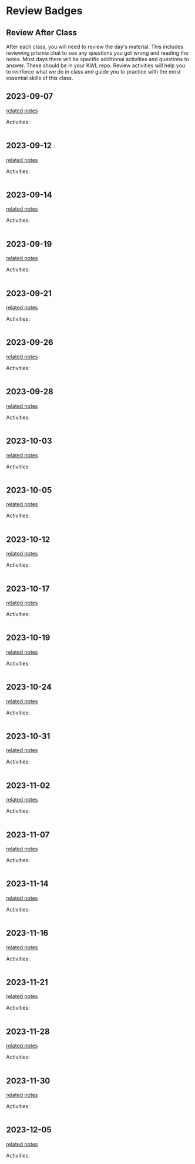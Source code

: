 
# Review Badges


## Review After Class

After each class, you will need to review the day's material. This includes reviewing prismia chat to see any questions you got wrong and reading the notes. Most days there will be specific additional activities and questions to answer.  These should be in your KWL repo. Review activities will help you to reinforce what we do in class and guide you to practice with the most essential skills of this class.  


## 2023-09-07

[related notes](../notes/2023-09-07)

Activities:
```{include} ../_review/2023-09-07.md
```
## 2023-09-12

[related notes](../notes/2023-09-12)

Activities:
```{include} ../_review/2023-09-12.md
```
## 2023-09-14

[related notes](../notes/2023-09-14)

Activities:
```{include} ../_review/2023-09-14.md
```
## 2023-09-19

[related notes](../notes/2023-09-19)

Activities:
```{include} ../_review/2023-09-19.md
```
## 2023-09-21

[related notes](../notes/2023-09-21)

Activities:
```{include} ../_review/2023-09-21.md
```
## 2023-09-26

[related notes](../notes/2023-09-26)

Activities:
```{include} ../_review/2023-09-26.md
```
## 2023-09-28

[related notes](../notes/2023-09-28)

Activities:
```{include} ../_review/2023-09-28.md
```
## 2023-10-03

[related notes](../notes/2023-10-03)

Activities:
```{include} ../_review/2023-10-03.md
```
## 2023-10-05

[related notes](../notes/2023-10-05)

Activities:
```{include} ../_review/2023-10-05.md
```
## 2023-10-12

[related notes](../notes/2023-10-12)

Activities:
```{include} ../_review/2023-10-12.md
```
## 2023-10-17

[related notes](../notes/2023-10-17)

Activities:
```{include} ../_review/2023-10-17.md
```
## 2023-10-19

[related notes](../notes/2023-10-19)

Activities:
```{include} ../_review/2023-10-19.md
```
## 2023-10-24

[related notes](../notes/2023-10-24)

Activities:
```{include} ../_review/2023-10-24.md
```
## 2023-10-31

[related notes](../notes/2023-10-31)

Activities:
```{include} ../_review/2023-10-31.md
```
## 2023-11-02

[related notes](../notes/2023-11-02)

Activities:
```{include} ../_review/2023-11-02.md
```
## 2023-11-07

[related notes](../notes/2023-11-07)

Activities:
```{include} ../_review/2023-11-07.md
```
## 2023-11-14

[related notes](../notes/2023-11-14)

Activities:
```{include} ../_review/2023-11-14.md
```
## 2023-11-16

[related notes](../notes/2023-11-16)

Activities:
```{include} ../_review/2023-11-16.md
```
## 2023-11-21

[related notes](../notes/2023-11-21)

Activities:
```{include} ../_review/2023-11-21.md
```
## 2023-11-28

[related notes](../notes/2023-11-28)

Activities:
```{include} ../_review/2023-11-28.md
```
## 2023-11-30

[related notes](../notes/2023-11-30)

Activities:
```{include} ../_review/2023-11-30.md
```
## 2023-12-05

[related notes](../notes/2023-12-05)

Activities:
```{include} ../_review/2023-12-05.md
```